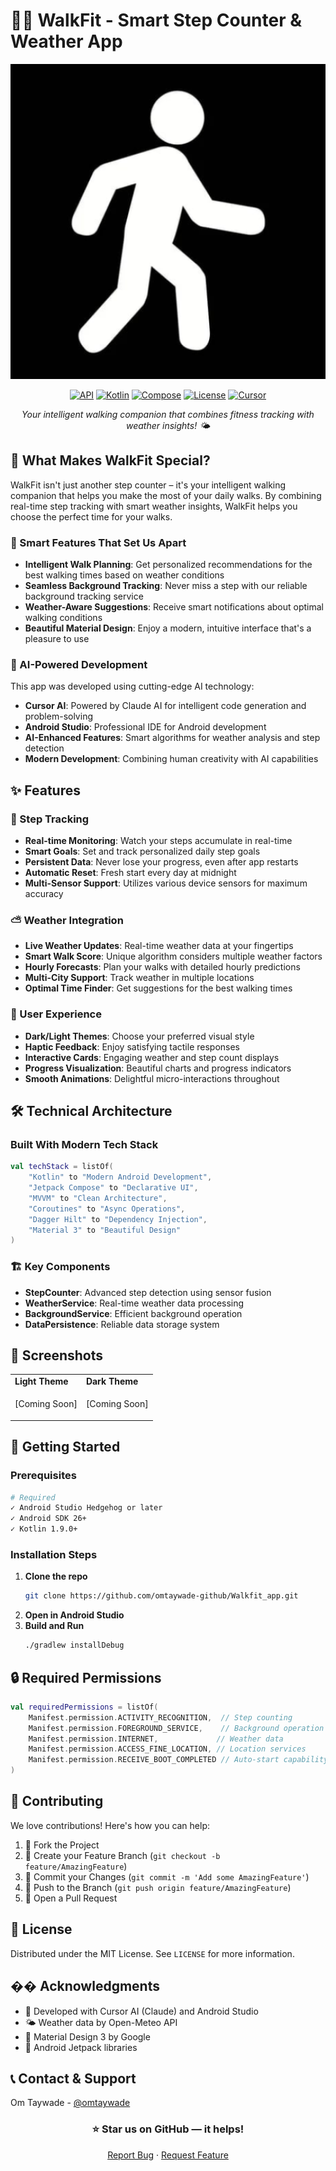 # 🚶‍♂️ WalkFit - Smart Step Counter & Weather App

<div align="center">

![WalkFit Banner](app/src/main/ic_launcher-playstore.png)

[![API](https://img.shields.io/badge/API-26%2B-brightgreen.svg)](https://android-arsenal.com/api?level=26)
[![Kotlin](https://img.shields.io/badge/Kotlin-1.9.0-blue.svg)](https://kotlinlang.org)
[![Compose](https://img.shields.io/badge/Compose-1.5.0-orange.svg)](https://developer.android.com/jetpack/compose)
[![License](https://img.shields.io/badge/License-MIT-green.svg)](LICENSE)
[![Cursor](https://img.shields.io/badge/Built%20with-Cursor%20AI-purple.svg)](https://cursor.sh)

*Your intelligent walking companion that combines fitness tracking with weather insights! 🌤️*

</div>

## 🌟 What Makes WalkFit Special?

WalkFit isn't just another step counter – it's your intelligent walking companion that helps you make the most of your daily walks. By combining real-time step tracking with smart weather insights, WalkFit helps you choose the perfect time for your walks.

### 🎯 Smart Features That Set Us Apart

- **Intelligent Walk Planning**: Get personalized recommendations for the best walking times based on weather conditions
- **Seamless Background Tracking**: Never miss a step with our reliable background tracking service
- **Weather-Aware Suggestions**: Receive smart notifications about optimal walking conditions
- **Beautiful Material Design**: Enjoy a modern, intuitive interface that's a pleasure to use

### 🤖 AI-Powered Development
This app was developed using cutting-edge AI technology:
- **Cursor AI**: Powered by Claude AI for intelligent code generation and problem-solving
- **Android Studio**: Professional IDE for Android development
- **AI-Enhanced Features**: Smart algorithms for weather analysis and step detection
- **Modern Development**: Combining human creativity with AI capabilities

## ✨ Features

### 🦶 Step Tracking
- **Real-time Monitoring**: Watch your steps accumulate in real-time
- **Smart Goals**: Set and track personalized daily step goals
- **Persistent Data**: Never lose your progress, even after app restarts
- **Automatic Reset**: Fresh start every day at midnight
- **Multi-Sensor Support**: Utilizes various device sensors for maximum accuracy

### ⛅ Weather Integration
- **Live Weather Updates**: Real-time weather data at your fingertips
- **Smart Walk Score**: Unique algorithm considers multiple weather factors
- **Hourly Forecasts**: Plan your walks with detailed hourly predictions
- **Multi-City Support**: Track weather in multiple locations
- **Optimal Time Finder**: Get suggestions for the best walking times

### 🎨 User Experience
- **Dark/Light Themes**: Choose your preferred visual style
- **Haptic Feedback**: Enjoy satisfying tactile responses
- **Interactive Cards**: Engaging weather and step count displays
- **Progress Visualization**: Beautiful charts and progress indicators
- **Smooth Animations**: Delightful micro-interactions throughout

## 🛠️ Technical Architecture

### Built With Modern Tech Stack
```kotlin
val techStack = listOf(
    "Kotlin" to "Modern Android Development",
    "Jetpack Compose" to "Declarative UI",
    "MVVM" to "Clean Architecture",
    "Coroutines" to "Async Operations",
    "Dagger Hilt" to "Dependency Injection",
    "Material 3" to "Beautiful Design"
)
```

### 🏗️ Key Components
- **StepCounter**: Advanced step detection using sensor fusion
- **WeatherService**: Real-time weather data processing
- **BackgroundService**: Efficient background operation
- **DataPersistence**: Reliable data storage system

## 📱 Screenshots

<div align="center">
<table>
<tr>
<td><strong>Light Theme</strong></td>
<td><strong>Dark Theme</strong></td>
</tr>
<tr>
<td>

[Coming Soon]

</td>
<td>

[Coming Soon]

</td>
</tr>
</table>
</div>

## 🚀 Getting Started

### Prerequisites
```bash
# Required
✓ Android Studio Hedgehog or later
✓ Android SDK 26+
✓ Kotlin 1.9.0+
```

### Installation Steps
1. **Clone the repo**
   ```bash
   git clone https://github.com/omtaywade-github/Walkfit_app.git
   ```
2. **Open in Android Studio**
3. **Build and Run**
   ```bash
   ./gradlew installDebug
   ```

## 🔒 Required Permissions

```kotlin
val requiredPermissions = listOf(
    Manifest.permission.ACTIVITY_RECOGNITION,  // Step counting
    Manifest.permission.FOREGROUND_SERVICE,    // Background operation
    Manifest.permission.INTERNET,             // Weather data
    Manifest.permission.ACCESS_FINE_LOCATION, // Location services
    Manifest.permission.RECEIVE_BOOT_COMPLETED // Auto-start capability
)
```

## 🤝 Contributing

We love contributions! Here's how you can help:

1. 🍴 Fork the Project
2. 🔨 Create your Feature Branch (`git checkout -b feature/AmazingFeature`)
3. 💾 Commit your Changes (`git commit -m 'Add some AmazingFeature'`)
4. 📡 Push to the Branch (`git push origin feature/AmazingFeature`)
5. 🎉 Open a Pull Request

## 📝 License

Distributed under the MIT License. See `LICENSE` for more information.

## �� Acknowledgments

- 🤖 Developed with Cursor AI (Claude) and Android Studio
- 🌤️ Weather data by Open-Meteo API
- 🎨 Material Design 3 by Google
- 📱 Android Jetpack libraries

## 📞 Contact & Support

Om Taywade - [@omtaywade](https://github.com/omtaywade-github)

<div align="center">

### ⭐ Star us on GitHub — it helps!

[Report Bug](https://github.com/omtaywade-github/Walkfit_app/issues) · [Request Feature](https://github.com/omtaywade-github/Walkfit_app/issues)

</div> 
